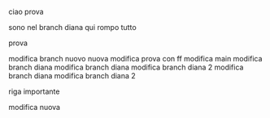 ciao prova

sono nel branch diana qui rompo tutto

prova

modifica branch nuovo
nuova modifica
prova con ff
modifica main
modifica branch diana
modifica branch diana
modifica branch diana 2
modifica branch diana
modifica branch diana 2



riga importante


modifica nuova
